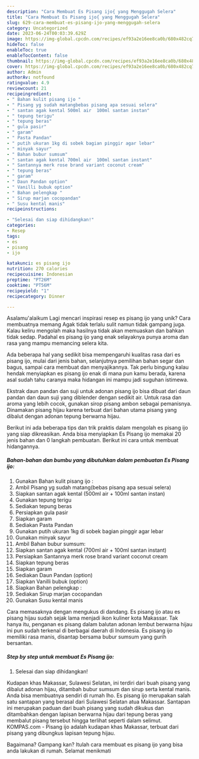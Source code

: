 ```yaml
---
description: "Cara Membuat Es Pisang ijo{ yang Menggugah Selera"
title: "Cara Membuat Es Pisang ijo{ yang Menggugah Selera"
slug: 629-cara-membuat-es-pisang-ijo-yang-menggugah-selera
category: Uncategorized
date: 2023-06-24T00:03:39.629Z
image: https://img-global.cpcdn.com/recipes/ef93a2e16ee8ca0b/680x482cq70/es-pisang-ijo-foto-resep-utama.jpg
hideToc: false
enableToc: true
enableTocContent: false
thumbnail: https://img-global.cpcdn.com/recipes/ef93a2e16ee8ca0b/680x482cq70/es-pisang-ijo-foto-resep-utama.jpg
cover: https://img-global.cpcdn.com/recipes/ef93a2e16ee8ca0b/680x482cq70/es-pisang-ijo-foto-resep-utama.jpg
author: Admin
authorAv: notfound
ratingvalue: 4.9
reviewcount: 21
recipeingredient:
- " Bahan kulit pisang ijo "
- " Pisang yg sudah matangbebas pisang apa sesuai selera"
- " santan agak kental 500ml air  100ml santan instan"
- " tepung terigu"
- " tepung beras"
- " gula pasir"
- " garam"
- " Pasta Pandan"
- " putih ukuran 1kg di sobek bagian pinggir agar lebar"
- " minyak sayur"
- " Bahan bubur sumsum"
- " santan agak kental 700ml air  100ml santan instant"
- " Santannya merk rose brand variant coconut cream"
- " tepung beras"
- " garam"
- " Daun Pandan option"
- " Vanilli bubuk option"
- " Bahan pelengkap "
- " Sirup marjan cocopandan"
- " Susu kental manis"
recipeinstructions:

- "Selesai dan siap dihidangkan!"
categories:
- Resep
tags:
- es
- pisang
- ijo

katakunci: es pisang ijo 
nutrition: 270 calories
recipecuisine: Indonesian
preptime: "PT26M"
cooktime: "PT56M"
recipeyield: "1"
recipecategory: Dinner

---
```



Asalamu'alaikum Lagi mencari inspirasi resep es pisang ijo yang unik? Cara membuatnya memang Agak tidak terlalu sulit namun tidak gampang juga. Kalau keliru mengolah maka hasilnya tidak akan memuaskan dan bahkan tidak sedap. Padahal es pisang ijo yang enak selayaknya punya aroma dan rasa yang mampu memancing selera kita.


Ada beberapa hal yang sedikit bisa mempengaruhi kualitas rasa dari es pisang ijo, mulai dari jenis bahan, selanjutnya pemilihan bahan segar dan bagus, sampai cara membuat dan menyajikannya. Tak perlu bingung kalau hendak menyiapkan es pisang ijo enak di mana pun kamu berada, karena asal sudah tahu caranya maka hidangan ini mampu jadi suguhan istimewa.

Ekstrak daun pandan dan suji untuk adonan pisang ijo bisa dibuat dari daun pandan dan daun suji yang diblender dengan sedikit air. Untuk rasa dan aroma yang lebih cocok, gunakan sirop pisang ambon sebagai pemanisnya. Dinamakan pisang hijau karena terbuat dari bahan utama pisang yang dibalut dengan adonan tepung berwarna hijau.


Berikut ini ada beberapa tips dan trik praktis dalam mengolah es pisang ijo yang siap dikreasikan. Anda bisa menyiapkan Es Pisang ijo memakai 20 jenis bahan dan 0 langkah pembuatan. Berikut ini cara untuk membuat hidangannya.

<!--inarticleads1-->

##### Bahan-bahan dan bumbu yang dibutuhkan dalam pembuatan Es Pisang ijo:

1. Gunakan  Bahan kulit pisang ijo :
1. Ambil  Pisang yg sudah matang(bebas pisang apa sesuai selera)
1. Siapkan  santan agak kental (500ml air + 100ml santan instan)
1. Gunakan  tepung terigu
1. Sediakan  tepung beras
1. Persiapkan  gula pasir
1. Siapkan  garam
1. Sediakan  Pasta Pandan
1. Gunakan  putih ukuran 1kg di sobek bagian pinggir agar lebar
1. Gunakan  minyak sayur
1. Ambil  Bahan bubur sumsum:
1. Siapkan  santan agak kental (700ml air + 100ml santan instant)
1. Persiapkan  Santannya merk rose brand variant coconut cream
1. Siapkan  tepung beras
1. Siapkan  garam
1. Sediakan  Daun Pandan (option)
1. Siapkan  Vanilli bubuk (option)
1. Siapkan  Bahan pelengkap :
1. Sediakan  Sirup marjan cocopandan
1. Gunakan  Susu kental manis


Cara memasaknya dengan mengukus di dandang. Es pisang ijo atau es pisang hijau sudah sejak lama menjadi ikon kuliner kota Makassar. Tak hanya itu, penganan es pisang dalam balutan adonan lembut berwarna hijau ini pun sudah terkenal di berbagai daerah di Indonesia. Es pisang ijo memiliki rasa manis, disantap bersama bubur sumsum yang gurih bersantan. 

<!--inarticleads2-->

##### Step by step untuk membuat Es Pisang ijo:


1. Selesai dan siap dihidangkan!

Kudapan khas Makassar, Sulawesi Selatan, ini terdiri dari buah pisang yang dibalut adonan hijau, ditambah bubur sumsum dan sirup serta kental manis. Anda bisa membuatnya sendiri di rumah lho. Es pisang ijo merupakan salah satu santapan yang berasal dari Sulawesi Selatan atua Makassar. Santapan ini merupakan paduan dari buah pisang yang sudah dikukus dan ditambahkan dengan lapisan berwarna hijau dari tepung beras yang membalut pisang tersebut hingga terlihat seperti dalam selimut. KOMPAS.com - Pisang ijo adalah kudapan khas Makassar, terbuat dari pisang yang dibungkus lapisan tepung hijau. 

Bagaimana? Gampang kan? Itulah cara membuat es pisang ijo yang bisa anda lakukan di rumah. Selamat menikmati
